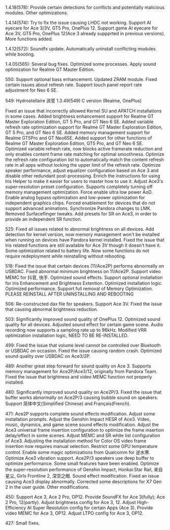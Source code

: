 1.4.18(578):
Provide certain detections for conflicts and potentially malicious modules.
Other optimizations.

1.4.14(574):
Try to fix the issue causing LHDC not working.
Support AI eyecare for Ace 3/3V, GT5 Pro, OnePlus 12.
Support game AI eyecare for Ace 3V, GT5 Pro, OnePlus 12(Ace 3 already suppprted in previous versions).
More functions added.

1.4.12(572):
Soundfx update.
Automatically uninstall conflicting modules while booting.

1.4.05(565):
Several bug fixes.
Optimized some processes.
Apply sound optimization for Realme GT Master Edition.

550:
Support optional bass enhancement.
Updated ZRAM module.
Fixed certain issues about refresh rate.
Support touch panel report rate adjustment for Neo 6 SE.

549:
Hydrostellaire 沨莹 1.3.49(549)
C version (Realme, OnePlus)

Fixed an issue that incorrectly allowed Kernel SU and APATCH installations in some cases.
Added brightness enhancement support for Realme GT Master Exploration Edition, GT 5 Pro, and GT Neo 6 SE.
Added variable refresh rate optimization support for Realme GT Master Exploration Edition, GT 5 Pro, and GT Neo 6 SE.
Added memory management support for Realme GT5Pro and GT Neo6SE.
Added support for other functions of Realme GT Master Exploration Edition, GT5 Pro, and GT Neo 6 SE.
Optimized variable refresh rate, now blocks active framerate reduction and only enables content frame rate matching for optimal smoothness.
Optimize the refresh rate configuration list to automatically match the content refresh rate in all apps without locking the upper limit of the refresh rate.
Optimize speaker performance, adjust equalizer configuration based on Ace 3 and disable other redundant post-processing.
Enrich the instructions for using Iris Helper to make it easier for users to master how to use it.
Adjust Ace3's super-resolution preset configuration.
Supports completely turning off memory management optimization.
Force enable ultra low power AoD.
Enable analog bypass optimization and low-power optimization for independent graphics chips.
Forced enablement for devices that do not support advanced animations.
Synchronize Pandora changes to LMK.
Removed Surfaceflinger tweaks.
Add presets for SR on Ace3, in order to provide an independent SR function.

525:
Fixed all issues related to abnormal brightness on all devices.
Add detection for kernel version, now memory management won't be installed when running on devices have Pandora kernel installed.
Fixed the issue that Iris related functions are still available for Ace 3V though it doesn't have it.
Some optimization related to battery life.
Now some functions do not require redeployment while reinstalling without rebooting.

518:
Fixed the issue that certain devices (11/Ace2P) performs abnormally on USBDAC.
Fixed abnormal minimum brightness on 11/Ace2P.
Support video MEMC for 抖音, 快手.
Optimized sound effects.
Support optional installation for Iris Enhancement and Brightness Extention.
Optimized installation logic.
Optimized performance.
Support full removal of Memory Optimization.
PLEASE REINSTALL AFTER UNINSTALLING AND REBOOTING


506:
Re-constructed dax file for speakers.
Support Ace 3V.
Fixed the issue that causing abnormal brightness reduction.

503:
Significantly improved sound quality of OnePlus 12.
Optimized sound quality for all devices.
Adjusted sound effect for certain game scene.
Audio recording now supports a sampling rate up to 96kHz.
Modified VRR optimization installation logic, NEED TO BE RE-INSTALLED.

499:
Fixed the issue that volume level cannot be controlled over Bluetooth or USBDAC on occasion.
Fixed the issue causing random crash.
Optimized sound quality over USBDAC on Ace3/2P.


489:
Another great step forward for sound quality on Ace 3.
Supports memory management for Ace2P/Ace3/12, originally from Pandora Team.
Fixed the issue that brightness and video MEMC function not properly installed.


480:
Significantly improved sound quality on Ace2P/3.
Fixed the issue that buffer works abnormally on Ace2P/3 causing bubble sound on speakers.
Support 简体中文(Simplified Chinese) and Français(French).

471:
Ace2P supports complete sound effects modification.
Adjust some installation prompts.
Adjust the Genshin Impact HESR of Ace3.
Video, music, dynamics, and game scene sound effects modification.
Adjust the Ace3 universal frame insertion configuration to optimize the frame insertion delay/effect in some scenes.
Adjust MEMC and SR white list configuration of Ace3.
Adjusting the installation method for Color OS video frame insertion now requires manual selection.
Restrict some GPU temperature control.
Enable some magic optimizations from Qualcomm for 逆水寒.
Optimize Ace3 vibration support.
Ace2P/3 speakers use deep buffer to optimize performance.
Some small features have been enabled.
Optimize the super-resolution performance of Genshin Impact, Honkai:Star Rail, 来自星尘, Girls Frontline 2, 深空之眼.
Sound effect modification.
Fixed an issue causing Ace3 display abnormally.
Corrected some descriptions for X7 Gen 2 in the user guide.
Other modifications.

450:
Support Ace 3, Ace 2 Pro, OP12.
Provide SoundFX for Ace 3(fully); Ace 2 Pro, 12(partly).
Adjust brightness config for Ace 3, 12.
Adjust High-Efficiency AI Super Resolution config for certain Apps (Ace 3).
Provide video MEMC for Ace 3, OP12.
Adjust LTPO config for Ace 3, OP12.

427:
Small fixes.